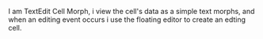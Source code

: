 I am TextEdit Cell Morph, i view the cell's data as a simple text morphs, and when an editing event occurs i use the floating editor to create an edting cell.